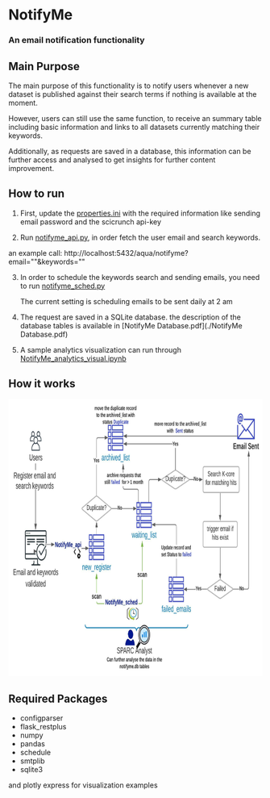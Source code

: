 # NotifyMe
### An email notification functionality

## Main Purpose

The main purpose of this functionality is to notify users whenever a new dataset is published against their search terms if nothing is available at the moment.

However, users can still use the same function, to receive an summary table including basic information and links to all datasets currently matching their keywords.

Additionally, as requests are saved in a database, this information can be further access and analysed to get insights for further content improvement.


## How to run

1. First, update the [properties.ini](./properties.ini) with the required information like sending email password and the scicrunch api-key

2. Run [notifyme_api.py](./notifyme_api.py), in order fetch the user email and search keywords.
 
 an example call:  http://localhost:5432/aqua/notifyme?email="<email>"&keywords="<keywords>"

3. In order to schedule the keywords search and sending emails, you need to run [notifyme_sched.py](./notifyme_sched.py)

   The current setting is scheduling emails to be sent daily at 2 am

4. The request are saved in a SQLite database. the description of the database tables is available in [NotifyMe Database.pdf](./NotifyMe Database.pdf)
 
5. A sample analytics visualization can run through [NotifyMe_analytics_visual.ipynb](https://nbviewer.jupyter.org/github/lrasmy/aqua/blob/main/NotifyMe/NotifyMe_analytics_visual.ipynb)
 

## How it works

<p align="left">
  <img src="./NotifyMe.jpeg" alt="interface" width="900" height="550"> 
  <br/> 
  </img>
</p>


## Required Packages
- configparser
- flask_restplus
- numpy
- pandas
- schedule
- smtplib
- sqlite3

and plotly express for visualization examples
